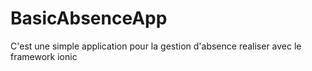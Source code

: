 # BasicAbsenceApp

C'est une simple application pour la gestion d'absence realiser avec le framework ionic
